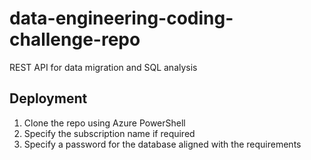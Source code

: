 # data-engineering-coding-challenge-repo
REST API for data migration and SQL analysis

## Deployment
1. Clone the repo using Azure PowerShell
2. Specify the subscription name if required
3. Specify a password for the database aligned with the requirements